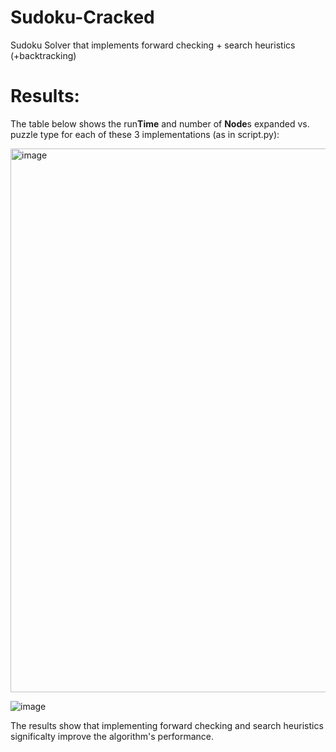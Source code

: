 # Sudoku-Cracked
Sudoku Solver that implements forward checking + search heuristics (+backtracking)

# Results:

The table below shows the run**Time** and number of **Node**s expanded vs. puzzle type for each of these 3 implementations (as in script.py):

<img width="870" alt="image" src="https://github.com/Nikolas-Milanovic/Sudoku-Cracked/assets/59632554/396e6d25-19a9-452d-b5c0-3d2b1917f124">

![image](https://github.com/Nikolas-Milanovic/Sudoku-Cracked/assets/59632554/e34a95bc-5478-4754-b8a1-47051d67c392)

The results show that implementing forward checking and search heuristics significalty improve the algorithm's performance. 

